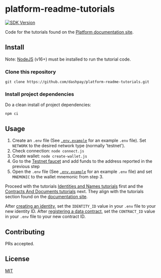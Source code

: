 # platform-readme-tutorials

[![SDK Version](https://img.shields.io/github/package-json/dependency-version/dashpay/platform-readme-tutorials/dash)](https://github.com/dashpay/platform-readme-tutorials/blob/main/package.json)

Code for the tutorials found on the
[Platform documentation site](https://dashplatform.readme.io/).

## Install

Note: [NodeJS](https://nodejs.org/en/download/) (v16+) must be installed to run
the tutorial code.

### Clone this repository

```shell
git clone https://github.com/dashpay/platform-readme-tutorials.git
```

### Install project dependencies

Do a clean install of project dependencies:

```shell
npm ci
```

## Usage

1. Create an `.env` file (See [`.env.example`](./.env.example) for an example
   `.env` file). Set `NETWORK` to the desired network type (normally 'testnet').
1. Check connection: `node connect.js`
1. Create wallet: `node create-wallet.js`
1. Go to the [Testnet faucet](https://testnet-faucet.dash.org/) and add funds to
   the address reported in the previous step
1. Open the `.env` file (See [`.env.example`](./.env.example) for an example
   `.env` file) and set `MNEMONIC` to the wallet mnemonic from step 3.

Proceed with the tutorials
[Identities and Names tutorials](./1-Identities-and-Names/) first and the
[Contracts And Documents tutorials](./2-Contracts-and-Documents/) next. They
align with the tutorials section found on the
[documentation site](https://dashplatform.readme.io/docs/tutorials-introduction).

After [creating an identity](./1-Identities-and-Names/identity-register.js), set
the `IDENTITY_ID` value in your `.env` file to your new identity ID. After
[registering a data contract](./2-Contracts-and-Documents/contract-register-minimal.js),
set the `CONTRACT_ID` value in your `.env` file to your new contract ID.

## Contributing

PRs accepted.

## License

[MIT](LICENSE.md)
